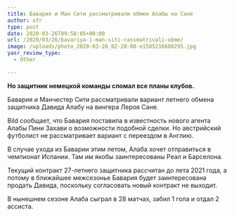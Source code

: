 ```yaml
---
title: Бавария и Ман Сити рассматривали обмен Алабы на Сане
author: xfr
type: post
date: 2020-03-26T09:58:05+00:00
url: /2020/03/26/bavariya-i-man-siti-rassmatrivali-obme/
image: /uploads/photo_2020-03-26_02-20-08-e1585216680295.jpg
yasr_review_type:
  - Other

---
```

**Но защитник немецкой команды сломал все планы клубов.**

Бавария и Манчестер Сити рассматривали вариант летнего обмена защитника Давида Алабу на вингера Лероя Сане.

Bild сообщает, что Бавария поставила в известность нового агента Алабы Пини Захави о возможности подобной сделки. Но австрийский футболист не рассматривает вариант с переездом в Англию.

В случае ухода из Баварии этим летом, Алаба хочет отправиться в чемпионат Испании. Там им якобы заинтересованы Реал и Барселона.

Текущий контракт 27-летнего защитника рассчитан до лета 2021 года, а потому в ближайшее межсезонье Бавария будет заинтересована продать Давида, поскольку согласовать новый контракт не выходит.

В нынешнем сезоне Алаба сыграл в 28 матчах, забил 1 гола и отдал 2 ассиста.